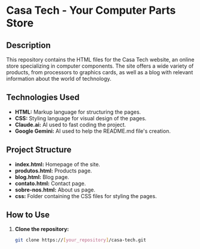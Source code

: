 # Casa Tech - Your Computer Parts Store

## Description
This repository contains the HTML files for the Casa Tech website, an online store specializing in computer components. The site offers a wide variety of products, from processors to graphics cards, as well as a blog with relevant information about the world of technology.

## Technologies Used
* **HTML:** Markup language for structuring the pages.
* **CSS:** Styling language for visual design of the pages.
* **Claude.ai:** AI used to fast coding the project.
* **Google Gemini:** AI used to help the README.md file's creation.

## Project Structure
* **index.html:** Homepage of the site.
* **produtos.html:** Products page.
* **blog.html:** Blog page.
* **contato.html:** Contact page.
* **sobre-nos.html:** About us page.
* **css:** Folder containing the CSS files for styling the pages.

## How to Use
1. **Clone the repository:**
   ```bash
   git clone https://[your_repository]/casa-tech.git
